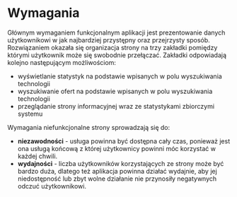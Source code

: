 # Wymagania

Głównym wymaganiem funkcjonalnym aplikacji jest prezentowanie
danych użytkownikowi w jak najbardziej przystępny oraz przejrzysty sposób.
Rozwiązaniem okazała się organizacja strony na trzy zakładki pomiędzy którymi użytkownik
może się swobodnie przełączać. Zakładki odpowiadają kolejno następującym możliwościom:

+ wyświetlanie statystyk na podstawie wpisanych w polu wyszukiwania technologii
+ wyszukiwanie ofert na podstawie wpisanych w polu wyszukiwania technologii
+ przeglądanie strony informacyjnej wraz ze statystykami zbiorczymi systemu


Wymagania niefunkcjonalne strony sprowadzają się do:

+ **niezawodności** - usługa powinna być dostępna cały czas, ponieważ
  jest ona usługą końcową z której użytkownicy powinni móc korzystać
  w każdej chwili.
+ **wydajności** - liczba użytkowników korzystających ze strony może być
  bardzo duża, dlatego też aplikacja powinna działać wydajnie, aby
  jej niedostępność lub zbyt wolne działanie nie przynosiły negatywnych
  odczuć użytkownikowi.
